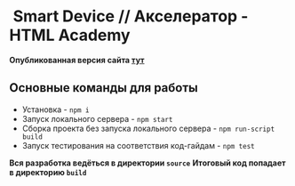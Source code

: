 #  Smart Device // Акселератор - HTML Academy

**Опубликованная версия сайта [тут](https://kotovi4.github.io/smart-device/)**
## Основные команды для работы
* Установка - `npm i`
* Запуск локального сервера - `npm start`
* Сборка проекта без запуска локального сервера - `npm run-script build`
* Запуск тестирования на соответствия код-гайдам - `npm test`

**Вся разработка ведёться в директории `source`**
**Итоговый код попадает в директорию `build`**
